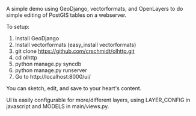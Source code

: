 A simple demo using GeoDjango, vectorformats, and OpenLayers
to do simple editing of PostGIS tables on a webserver.

To setup:

1. Install GeoDjango
2. Install vectorformats (easy_install vectorformats)
3. git clone https://github.com/crschmidt/olhttp.git
4. cd olhttp
5. python manage.py syncdb
6. python manage.py runserver
7. Go to http://localhost:8000/ui/

You can sketch, edit, and save to your heart's content.

UI is easily configurable for more/different layers, using
LAYER_CONFIG in javascript and MODELS in main/views.py.
